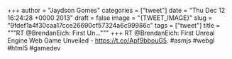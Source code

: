 
+++
author = "Jaydson Gomes"
categories = ["tweet"]
date = "Thu Dec 12 16:24:28 +0000 2013"
draft = false
image = "{TWEET_IMAGE}"
slug = "9fdef1a4f30caa17cce26690cf57324a6c99986c"
tags = ["tweet"]
title = """RT @BrendanEich: First Un..."""
+++
RT @BrendanEich: First Unreal Engine Web Game Unveiled - https://t.co/Apf9bbouG5. #asmjs #webgl #html5 #gamedev
